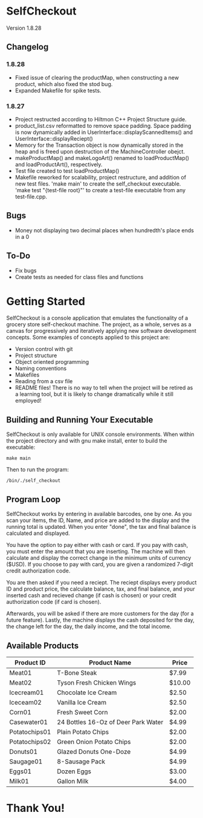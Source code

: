 # SelfCheckout
Version 1.8.28
## Changelog
### 1.8.28
- Fixed issue of clearing the productMap, when constructing a new product, which also fixed the stod bug.
- Expanded Makefile for spike tests.
### 1.8.27
- Project restructed according to Hiltmon C++ Project Structure guide.
- product_list.csv reformatted to remove space padding. Space padding is now dynamically added in UserInterface::displayScannedItems() and UserInterface::displayReciept()
- Memory for the Transaction object is now dynamically stored in the heap and is freed upon destruction of the MachineController obejct.
- makeProductMap() and makeLogoArt() renamed to loadProductMap() and loadProductArt(), respectively.
- Test file created to test loadProductMap()
- Makefile reworked for scalability, project restructure, and addition of new test files. 'make main' to create the self_checkout executable. 'make test "{test-file root}"' to create a test-file executable from any test-file.cpp.
## Bugs
- Money not displaying two decimal places when hundredth's place ends in a 0
## To-Do
- Fix bugs
- Create tests as needed for class files and functions
# Getting Started
SelfCheckout is a console application that emulates the functionality of a grocery store self-checkout machine. The project, as a whole, serves as a canvas for progressively and iteratively applying new software development concepts. Some examples of concepts applied to this project are:
- Version control with git
- Project structure
- Object oriented programming
- Naming conventions
- Makefiles
- Reading from a csv file
- README files!
There is no way to tell when the project will be retired as a learning tool, but it is likely to change dramatically while it still employed!
## Building and Running Your Executable
SelfCheckout is only available for UNIX console environments. When within the project directory and with gnu make install, enter to build the executable:
```
make main
```
Then to run the program:
```
/bin/./self_checkout
```
## Program Loop
SelfCheckout works by entering in available barcodes, one by one. As you scan your items, the ID, Name, and price are added to the display and the running total is updated. When you enter "done", the tax and final balance is calculated and displayed. 

You have the option to pay either with cash or card. If you pay with cash, you must enter the amount that you are inserting. The machine will then calculate and display the correct change in the minimum units of currency ($USD). If you choose to pay with card, you are given a randomized 7-digit credit authorization code.

You are then asked if you need a reciept. The reciept displays every product ID and product price, the calculate balance, tax, and final balance, and your inserted cash and recieved change (if cash is chosen) or your credit authorization code (if card is chosen). 

Afterwards, you will be asked if there are more customers for the day (for a future feature). Lastly, the machine displays the cash deposited for the day, the change left for the day, the daily income, and the total income.
## Available Products

| Product ID    | Product Name                        | Price  |
| ------------- | ----------------------------------- | ------ |
| Meat01        | T-Bone Steak                        |  $7.99 |
| Meat02        | Tyson Fresh Chicken Wings           | $10.00 |
| Icecream01    | Chocolate Ice Cream                 |  $2.50 |
| Iceceam02     | Vanilla Ice Cream                   |  $2.50 |
| Corn01        | Fresh Sweet Corn                    |  $2.00 |
| Casewater01   | 24 Bottles 16-Oz of Deer Park Water |  $4.99 |
| Potatochips01 | Plain Potato Chips                  |  $2.00 |
| Potatochips02 | Green Onion Potato Chips            |  $2.00 |
| Donuts01      | Glazed Donuts One-Doze              |  $4.99 |
| Saugage01     | 8-Sausage Pack                      |  $4.99 |
| Eggs01        | Dozen Eggs                          |  $3.00 |
| Milk01        | Gallon Milk                         |  $4.00 |

# Thank You!